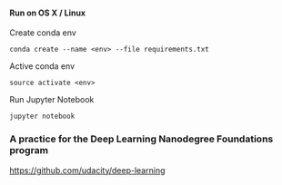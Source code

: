 #### Run on OS X / Linux

Create conda env

```
conda create --name <env> --file requirements.txt
```

Active conda env

```
source activate <env>
```

Run Jupyter Notebook

```
jupyter notebook
```

### A practice for the Deep Learning Nanodegree Foundations program

https://github.com/udacity/deep-learning

